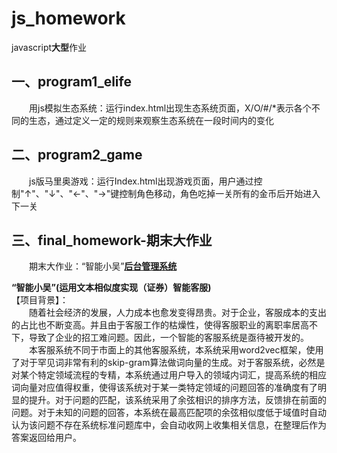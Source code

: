 # js_homework
javascript**大型**作业

## 一、program1_elife
　　用js模拟生态系统：运行index.html出现生态系统页面，X/O/#/*表示各个不同的生态，通过定义一定的规则来观察生态系统在一段时间内的变化

## 二、program2_game
　　js版马里奥游戏：运行Index.html出现游戏页面，用户通过控制"↑"、"↓"、"←"、"→"键控制角色移动，角色吃掉一关所有的金币后开始进入下一关

## 三、final_homework-期末大作业
　　期末大作业：“智能小吴”**[后台管理系统]()**  

**“智能小吴”(运用文本相似度实现（证券）智能客服)**  
【项目背景】：  
　　随着社会经济的发展，人力成本也愈发变得昂贵。对于企业，客服成本的支出的占比也不断变高。并且由于客服工作的枯燥性，使得客服职业的离职率居高不下，导致了企业的招工难问题。因此，一个智能的客服系统是亟待被开发的。  
　　本客服系统不同于市面上的其他客服系统，本系统采用word2vec框架，使用了对于罕见词非常有利的skip-gram算法做词向量的生成。对于客服系统，必然是对某个特定领域流程的专精，本系统通过用户导入的领域内词汇，提高系统的相应词向量对应值得权重，使得该系统对于某一类特定领域的问题回答的准确度有了明显的提升。对于问题的匹配，该系统采用了余弦相识的排序方法，反馈排在前面的问题。对于未知的问题的回答，本系统在最高匹配项的余弦相似度低于域值时自动认为该问题不存在系统标准问题库中，会自动收网上收集相关信息，在整理后作为答案返回给用户。




